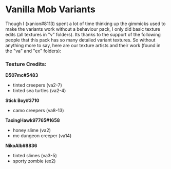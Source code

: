 # Vanilla Mob Variants
Though I (xanion#8113) spent a lot of time thinking up the gimmicks used to make the variants work without a behaviour pack, I only did basic texture edits (all textures in "v" folders). Its thanks to the support of the following people that this pack has so many detailed variant textures. So without anything more to say, here are our texture artists and their work (found in the "va" and "ex" folders):

### Texture Credits:
**D507mc#5483**
- tinted creepers (va2-7)
- tinted sea turtles (va2-4)

**Stick Boy#3710**
- camo creepers (va8-13)

**TaxingHawk97765#1658**
- honey slime (va2)
- mc dungeon creeper (va14)

**NikoAlb#8836**
- tinted slimes (va3-5)
- sporty zombie (ex2)